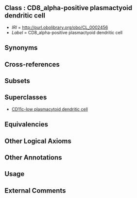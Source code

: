 
## Class : CD8_alpha-positive plasmactyoid dendritic cell

 * *IRI* = http://purl.obolibrary.org/obo/CL_0002456
 * *Label* = CD8_alpha-positive plasmactyoid dendritic cell

## Synonyms


## Cross-references


## Subsets


## Superclasses

 * [CD11c-low plasmacytoid dendritic cell](../../CL/89/CL_0000989.md)

## Equivalencies


## Other Logical Axioms


## Other Annotations


## Usage


## External Comments

